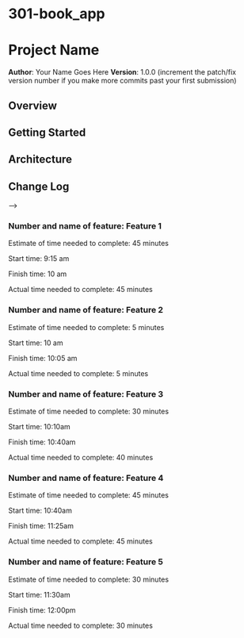 # 301-book_app

# Project Name

**Author**: Your Name Goes Here
**Version**: 1.0.0 (increment the patch/fix version number if you make more commits past your first submission)

## Overview
<!-- Provide a high level overview of what this application is and why you are building it, beyond the fact that it's an assignment for a Code 301 class. (i.e. What's your problem domain?) -->

## Getting Started
<!-- What are the steps that a user must take in order to build this app on their own machine and get it running? -->

## Architecture
<!-- Provide a detailed description of the application design. What technologies (languages, libraries, etc) you're using, and any other relevant design information. -->

## Change Log
<!-- Use this area to document the iterative changes made to your application as each feature is successfully implemented. Use time stamps. Here's an examples:

01-01-2001 4:59pm - Application now has a fully-functional express server, with GET and POST routes for the book resource.

## Credits and Collaborations
<!-- Give credit (and a link) to other people or resources that helped you build this application. -->
-->

### Number and name of feature: Feature 1

Estimate of time needed to complete: 45 minutes

Start time: 9:15 am

Finish time: 10 am

Actual time needed to complete: 45 minutes

### Number and name of feature: Feature 2

Estimate of time needed to complete: 5 minutes

Start time: 10 am

Finish time: 10:05 am

Actual time needed to complete: 5 minutes

### Number and name of feature: Feature 3

Estimate of time needed to complete: 30 minutes

Start time: 10:10am

Finish time: 10:40am

Actual time needed to complete: 40 minutes

### Number and name of feature: Feature 4

Estimate of time needed to complete: 45 minutes

Start time: 10:40am

Finish time: 11:25am

Actual time needed to complete: 45 minutes

### Number and name of feature: Feature 5

Estimate of time needed to complete: 30 minutes

Start time: 11:30am

Finish time: 12:00pm

Actual time needed to complete: 30 minutes